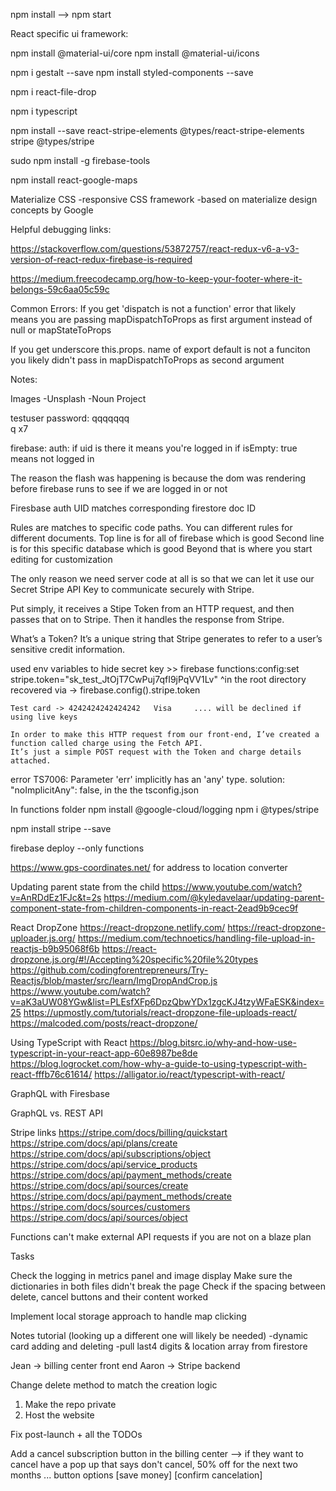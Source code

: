 
npm install --> npm start

React specific ui framework:

npm install @material-ui/core
npm install @material-ui/icons


npm i gestalt --save
npm install styled-components --save


npm i react-file-drop

npm i typescript

npm install --save react-stripe-elements @types/react-stripe-elements stripe @types/stripe

sudo npm install -g firebase-tools

npm install react-google-maps


Materialize CSS
-responsive CSS framework
-based on materialize design concepts by Google

Helpful debugging links:

https://stackoverflow.com/questions/53872757/react-redux-v6-a-v3-version-of-react-redux-firebase-is-required

https://medium.freecodecamp.org/how-to-keep-your-footer-where-it-belongs-59c6aa05c59c

Common Errors:
If you get 'dispatch is not a function' error that likely means you are passing mapDispatchToProps as first argument instead of null or mapStateToProps

If you get underscore this.props. name of export default is not a funciton you likely didn't pass in mapDispatchToProps as second argument


Notes:

Images
-Unsplash
-Noun Project

testuser password: qqqqqqq  
q x7

firebase: auth: if uid is there it means you're logged in
  if isEmpty: true means not logged in

The reason the flash was happening is because the dom was rendering before firebase runs to see if we are logged in or not

Firesbase auth UID matches corresponding firestore doc ID

Rules are matches to specific code paths. You can different rules for different documents.
  Top line is for all of firebase which is good
  Second line is for this specific database which is good
  Beyond that is where you start editing for customization




  The only reason we need server code at all is so that we can let it use our Secret Stripe API Key
  to communicate securely with Stripe.

  Put simply, it receives a Stipe Token from an HTTP request, and then passes that on to Stripe.
  Then it handles the response from Stripe.

  What’s a Token? It’s a unique string that Stripe generates to refer to a user’s sensitive credit information.


  used env variables to hide secret key >> firebase functions:config:set stripe.token="sk_test_JtOjT7CwPuj7qfI9jPqVV1Lv"
                                                ^in the root directory
    recovered via -> firebase.config().stripe.token

    Test card -> 4242424242424242	Visa     .... will be declined if using live keys

    In order to make this HTTP request from our front-end, I’ve created a function called charge using the Fetch API.
    It’s just a simple POST request with the Token and charge details attached.


error TS7006: Parameter 'err' implicitly has an 'any' type.
solution: "noImplicitAny": false, in the the tsconfig.json


In functions folder
  npm install @google-cloud/logging
  npm i @types/stripe


  npm install stripe --save


firebase deploy --only functions



https://www.gps-coordinates.net/   for address to location converter



Updating parent state from the child
  https://www.youtube.com/watch?v=AnRDdEz1FJc&t=2s
  https://medium.com/@kyledavelaar/updating-parent-component-state-from-children-components-in-react-2ead9b9cec9f

React DropZone
  https://react-dropzone.netlify.com/
  https://react-dropzone-uploader.js.org/
  https://medium.com/technoetics/handling-file-upload-in-reactjs-b9b95068f6b
  https://react-dropzone.js.org/#!/Accepting%20specific%20file%20types
  https://github.com/codingforentrepreneurs/Try-Reactjs/blob/master/src/learn/ImgDropAndCrop.js
  https://www.youtube.com/watch?v=aK3aUW08YGw&list=PLEsfXFp6DpzQbwYDx1zgcKJ4tzyWFaESK&index=25
  https://upmostly.com/tutorials/react-dropzone-file-uploads-react/
  https://malcoded.com/posts/react-dropzone/



Using TypeScript with React
  https://blog.bitsrc.io/why-and-how-use-typescript-in-your-react-app-60e8987be8de
  https://blog.logrocket.com/how-why-a-guide-to-using-typescript-with-react-fffb76c61614/
  https://alligator.io/react/typescript-with-react/

GraphQL with Firesbase

GraphQL vs. REST API



Stripe links
https://stripe.com/docs/billing/quickstart
https://stripe.com/docs/api/plans/create
https://stripe.com/docs/api/subscriptions/object
https://stripe.com/docs/api/service_products
https://stripe.com/docs/api/payment_methods/create
https://stripe.com/docs/api/sources/create
https://stripe.com/docs/api/payment_methods/create
https://stripe.com/docs/sources/customers
https://stripe.com/docs/api/sources/object


Functions can't make external API requests if you are not on a blaze plan



Tasks




Check the logging in metrics panel and image display
Make sure the dictionaries in both files didn't break the page
Check if the spacing between delete, cancel buttons and their content worked


Implement local storage approach to handle map clicking

Notes tutorial (looking up a different one will likely be needed)
-dynamic card adding and deleting
-pull last4 digits & location array from firestore







Jean -> billing center front end
Aaron -> Stripe backend

Change delete method to match the creation logic

1. Make the repo private
2. Host the website


Fix post-launch + all the TODOs

Add a cancel subscription button in the billing center --> if they want to cancel have a pop up that says don't cancel, 50% off for the next two months ... button options [save money] [confirm cancelation]
